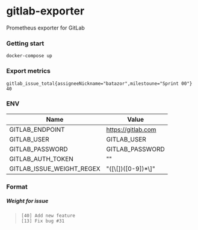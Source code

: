 # gitlab-exporter

Prometheus exporter for GitLab

### Getting start

```
docker-compose up
```

### Export metrics

```
gitlab_issue_total{assigneeNickname="batazor",milestoune="Sprint 00"} 40
```

### ENV

| Name                      | Value                               |
|---------------------------|-------------------------------------|
| GITLAB_ENDPOINT           | https://gitlab.com                  |
| GITLAB_USER               | GITLAB_USER                         |
| GITLAB_PASSWORD           | GITLAB_PASSWORD                     |
| GITLAB_AUTH_TOKEN         | ""                                  |
| GITLAB_ISSUE_WEIGHT_REGEX | "([\\[])([0-9])*\\]"                |

### Format

##### Weight for issue

> `[40] Add new feature`  
> `[13] Fix bug #31`  
